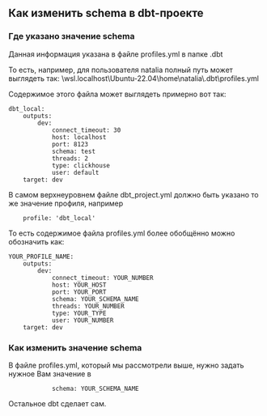 ## Как изменить schema в dbt-проекте
### Где указано значение schema

Данная информация указана в файле profiles.yml в папке .dbt

То есть, например, для пользователя natalia полный путь может выглядеть так:
\\wsl.localhost\Ubuntu-22.04\home\natalia\\.dbt\profiles.yml

Содержимое этого файла может выглядеть примерно вот так:


    dbt_local:
        outputs:
            dev:
                connect_timeout: 30
                host: localhost
                port: 8123
                schema: test
                threads: 2
                type: clickhouse
                user: default
        target: dev

В самом верхнеуровнем файле dbt_project.yml должно быть указано то же значение профиля, например

        profile: 'dbt_local'

То есть содержимое файла profiles.yml более обобщённо можно обозначить как:

    YOUR_PROFILE_NAME:
        outputs:
            dev:
                connect_timeout: YOUR_NUMBER
                host: YOUR_HOST
                port: YOUR_PORT
                schema: YOUR_SCHEMA_NAME
                threads: YOUR_NUMBER
                type: YOUR_TYPE
                user: YOUR_NUMBER
        target: dev

### Как изменить значение schema

В файле profiles.yml, который мы рассмотрели выше, нужно задать нужное Вам значение в 

                schema: YOUR_SCHEMA_NAME

Остальное dbt сделает сам.
